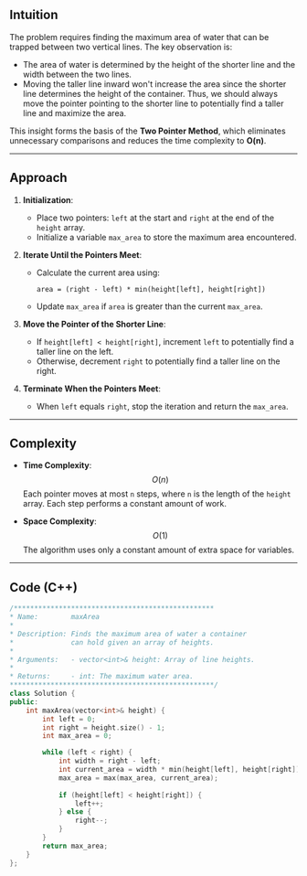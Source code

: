 ## Intuition
The problem requires finding the maximum area of water that can be trapped between two vertical lines. The key observation is:
- The area of water is determined by the height of the shorter line and the width between the two lines.
- Moving the taller line inward won't increase the area since the shorter line determines the height of the container. Thus, we should always move the pointer pointing to the shorter line to potentially find a taller line and maximize the area.

This insight forms the basis of the **Two Pointer Method**, which eliminates unnecessary comparisons and reduces the time complexity to **O(n)**.

---

## Approach

1. **Initialization**:
   - Place two pointers: `left` at the start and `right` at the end of the `height` array.
   - Initialize a variable `max_area` to store the maximum area encountered.

2. **Iterate Until the Pointers Meet**:
   - Calculate the current area using:
     ```
     area = (right - left) * min(height[left], height[right])
     ```
   - Update `max_area` if `area` is greater than the current `max_area`.

3. **Move the Pointer of the Shorter Line**:
   - If `height[left] < height[right]`, increment `left` to potentially find a taller line on the left.
   - Otherwise, decrement `right` to potentially find a taller line on the right.

4. **Terminate When the Pointers Meet**:
   - When `left` equals `right`, stop the iteration and return the `max_area`.

---

## Complexity

- **Time Complexity**: $$O(n)$$
Each pointer moves at most `n` steps, where `n` is the length of the `height` array. Each step performs a constant amount of work.

- **Space Complexity**: $$O(1)$$ 
The algorithm uses only a constant amount of extra space for variables.

---
## Code (C++)
```cpp []
/*************************************************
* Name:        maxArea
* 
* Description: Finds the maximum area of water a container 
*              can hold given an array of heights.
* 
* Arguments:   - vector<int>& height: Array of line heights.
* 
* Returns:     - int: The maximum water area.
**************************************************/
class Solution {
public:
    int maxArea(vector<int>& height) {
        int left = 0;
        int right = height.size() - 1;
        int max_area = 0;

        while (left < right) {
            int width = right - left;
            int current_area = width * min(height[left], height[right]);
            max_area = max(max_area, current_area);
            
            if (height[left] < height[right]) {
                left++;
            } else {
                right--;
            }
        }
        return max_area;
    }
};
```
